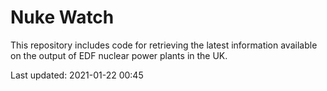 # Nuke Watch

This repository includes code for retrieving the latest information available on the output of EDF nuclear power plants in the UK.

Last updated: 2021-01-22 00:45